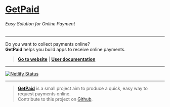 # [GetPaid](https://getpaid.netlify.app/)
###### Easy Solution for Online Payment

***

Do you want to collect payments online?  
**GetPaid** helps you build apps to receive online payments.

> **[Go to website][1]** | **[User documentation][3]**

***

[![Netlify Status](https://api.netlify.com/api/v1/badges/051968df-f51a-4e02-911d-b7ad5811fb0f/deploy-status)][1]

***

> **[GetPaid][2]** is a small project aim to produce a quick, easy way to request payments online.  
> Contribute to this project on [Github][2].  

[1]:https://getpaid.netlify.app/ "Easy Solution for Online Payment"
[2]:https://github.com/nikahmadz/GetPaid/ "Contribute to this project"
[3]:https://nikahmadz.github.io/GetPaid/ "User documentation"
